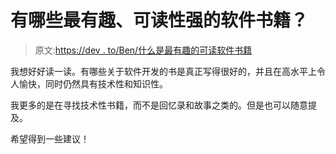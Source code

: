 # 有哪些最有趣、可读性强的软件书籍？

> 原文:[https://dev . to/Ben/什么是最有趣的可读软件书籍](https://dev.to/ben/what-are-the-most-interesting-readable-software-books)

我想好好读一读。有哪些关于软件开发的书是真正写得很好的，并且在高水平上令人愉快，同时仍然具有技术性和知识性。

我更多的是在寻找技术性书籍，而不是回忆录和故事之类的。但是也可以随意提及。

希望得到一些建议！